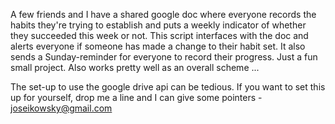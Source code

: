 A few friends and I have a shared google doc where everyone records the habits they're trying to establish and puts a weekly indicator of whether they succeeded this week or not. This script interfaces with the doc and alerts everyone if someone has made a change to their habit set. It also sends a Sunday-reminder for everyone to record their progress. Just a fun small project. Also works pretty well as an overall scheme ...

The set-up to use the google drive api can be tedious. If you want to set this up for yourself, drop me a line and I can give some pointers - joseikowsky@gmail.com
